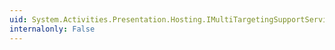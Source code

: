 ```yaml
---
uid: System.Activities.Presentation.Hosting.IMultiTargetingSupportService.GetReflectionAssembly(System.Reflection.AssemblyName)
internalonly: False
---
```


